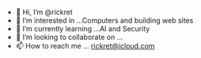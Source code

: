 - 👋 Hi, I’m @rickret
- 👀 I’m interested in ...Computers and building web sites
- 🌱 I’m currently learning ...AI and Security
- 💞️ I’m looking to collaborate on ...
- 📫 How to reach me ... rickret@icloud.com

<!---
rickret/rickret is a ✨ special ✨ repository because its `README.md` (this file) appears on your GitHub profile.
You can click the Preview link to take a look at your changes.
--->
